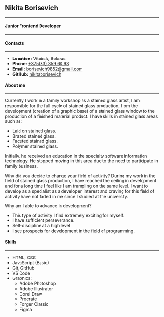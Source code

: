 ## Nikita Borisevich
***
#### Junior Frontend Developer
***
#### Contacts
***
* **Location:** Vitebsk, Belarus
* **Phone:** [+375(33) 359 60 93](href: " +375333596093") 
* **Email:** borisevich9852@gmail.com
* **GitHub:** [nikitaborisevich](https://github.com/nikitaborisevich)

#### About me
***
Currently I work in a family workshop as a stained glass artist, I am responsible for the full cycle of stained glass production, from the development (creation of a graphic base) of a stained glass window to the production of a finished material product. I have skills in stained glass areas such as: 

* Laid on stained glass.
* Brazed stained glass.
* Faceted stained glass.
* Polymer stained glass.

Initially, he received an education in the specialty software information technology. He stopped moving in this area due to the need to participate in family business.

Why did you decide to change your field of activity? During my work in the field of stained glass production, I have reached the ceiling in development and for a long time I feel like I am trampling on the same level. I want to develop as a specialist as a developer, interest and craving for this field of activity have not faded in me since I studied at the university.

Why am I able to advance in development?
* This type of activity I find extremely exciting for myself.
* I have sufficient perseverance.
* Self-discipline at a high level
* I see prospects for development in the field of programming.

#### Skills
***
* HTML, CSS
* JavaScript (Basic)
* Git, GitHub
* VS Code
* Graphics:
    * Adobe Photoshop
    * Adobe Illustrator
    * Corel Draw
    * Procrate
    * Forger Classic
    * Figma


